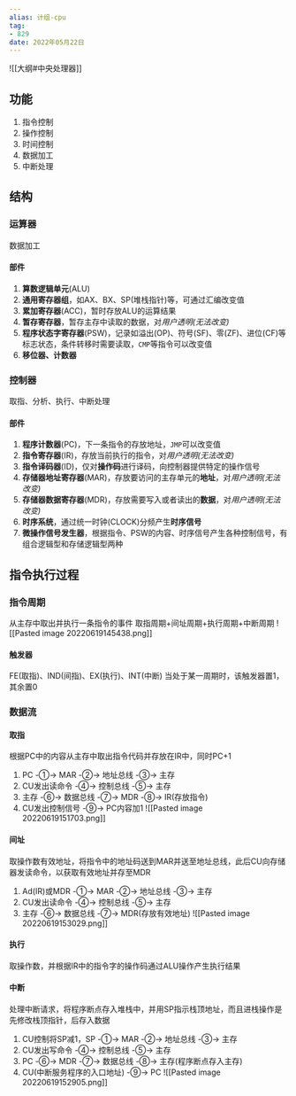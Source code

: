 ```yaml
---
alias: 计组-cpu
tag:
- 829
date: 2022年05月22日
---
```

![[大纲#中央处理器]]
## 功能
1. 指令控制
2. 操作控制
3. 时间控制
4. 数据加工
5. 中断处理
## 结构
### 运算器
数据加工
#### 部件
1. **算数逻辑单元**(ALU)
2. **通用寄存器组**，如AX、BX、SP(堆栈指针)等，可通过汇编改变值
3. **累加寄存器**(ACC)，暂时存放ALU的运算结果
4. **暂存寄存器**，暂存主存中读取的数据，对*用户透明(无法改变)*
5. **程序状态字寄存器**(PSW)，记录如溢出(OP)、符号(SF)、零(ZF)、进位(CF)等标志状态，条件转移时需要读取，`CMP`等指令可以改变值
6. **移位器、计数器**
### 控制器
取指、分析、执行、中断处理
#### 部件
1. **程序计数器**(PC)，下一条指令的存放地址，`JMP`可以改变值
2. **指令寄存器**(IR)，存放当前执行的指令，对*用户透明(无法改变)*
3. **指令译码器**(ID)，仅对**操作码**进行译码，向控制器提供特定的操作信号
4. **存储器地址寄存器**(MAR)，存放要访问的主存单元的**地址**，对*用户透明(无法改变)*
5. **存储器数据寄存器**(MDR)，存放需要写入或者读出的**数据**，对*用户透明(无法改变)*
6. **时序系统**，通过统一时钟(CLOCK)分频产生**时序信号**
7. **微操作信号发生器**，根据指令、PSW的内容、时序信号产生各种控制信号，有组合逻辑型和存储逻辑型两种
## 指令执行过程
### 指令周期
从主存中取出并执行一条指令的事件
取指周期+间址周期+执行周期+中断周期
![[Pasted image 20220619145438.png]]
#### 触发器
FE(取指)、IND(间指)、EX(执行)、INT(中断)
当处于某一周期时，该触发器置1，其余置0
### 数据流
#### 取指
根据PC中的内容从主存中取出指令代码并存放在IR中，同时PC+1
1. PC -①-> MAR -②-> 地址总线 -③-> 主存
2. CU发出读命令 -④-> 控制总线 -⑤-> 主存
3. 主存 -⑥-> 数据总线 -⑦-> MDR -⑧-> IR(存放指令)
4. CU发出控制信号 -⑨-> PC内容加1
![[Pasted image 20220619151703.png]]
#### 间址
取操作数有效地址，将指令中的地址码送到MAR并送至地址总线，此后CU向存储器发读命令，以获取有效地址并存至MDR
1. Ad(IR)或MDR -①-> MAR -②-> 地址总线 -③-> 主存
2. CU发出读命令 -④-> 控制总线 -⑤-> 主存
3. 主存 -⑥-> 数据总线 -⑦-> MDR(存放有效地址)
![[Pasted image 20220619153029.png]]
#### 执行
取操作数，并根据IR中的指令字的操作码通过ALU操作产生执行结果
#### 中断
处理中断请求，将程序断点存入堆栈中，并用SP指示栈顶地址，而且进栈操作是先修改栈顶指针，后存入数据
1. CU控制将SP减1，SP -①-> MAR -②-> 地址总线 -③-> 主存
2. CU发出写命令 -④-> 控制总线 -⑤-> 主存
3. PC -⑥-> MDR -⑦-> 数据总线 -⑧-> 主存(程序断点存入主存)
4. CU(中断服务程序的入口地址) -⑨-> PC
![[Pasted image 20220619152905.png]]
